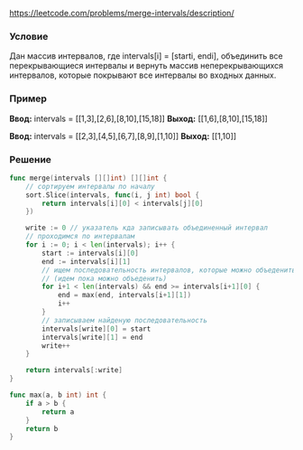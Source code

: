 https://leetcode.com/problems/merge-intervals/description/
### Условие

Дан массив интервалов, где intervals[i] = [starti, endi], объединить все перекрывающиеся интервалы и вернуть массив неперекрывающихся интервалов, которые покрывают все интервалы во входных данных.
### Пример
**Ввод:** intervals = \[[1,3],[2,6],[8,10],[15,18]]
**Выход:** \[[1,6],[8,10],[15,18]]

**Ввод:** intervals = \[[2,3],[4,5],[6,7],[8,9],[1,10]]
**Выход:** \[[1,10]]
### Решение
```go
func merge(intervals [][]int) [][]int {
	// сортируем интервалы по началу
    sort.Slice(intervals, func(i, j int) bool {
        return intervals[i][0] < intervals[j][0]
    })

    write := 0 // указатель кда записывать объединенный интервал
    // проходимся по интервалам
    for i := 0; i < len(intervals); i++ {
        start := intervals[i][0]
        end := intervals[i][1]
        // ищем последовательность интервалов, которые можно объеденить
        // (идем пока можно объеденить)
        for i+1 < len(intervals) && end >= intervals[i+1][0] {
            end = max(end, intervals[i+1][1])
            i++
        }
        // записываем найденую последовательность
        intervals[write][0] = start
        intervals[write][1] = end
        write++
    }

    return intervals[:write]
}

func max(a, b int) int {
    if a > b {
        return a
    }
    return b
}
```